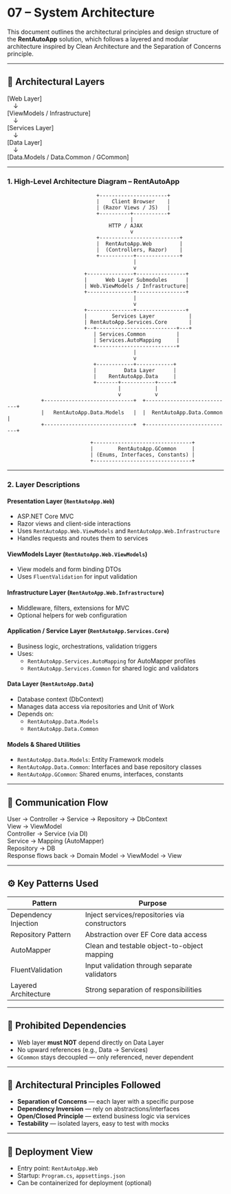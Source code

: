 # 07 – System Architecture

This document outlines the architectural principles and design structure of the **RentAutoApp** solution, which follows a layered and modular architecture inspired by Clean Architecture and the Separation of Concerns principle.

---

## 🧱 Architectural Layers

[Web Layer]  
 ↓  
[ViewModels / Infrastructure]  
 ↓  
[Services Layer]  
 ↓  
[Data Layer]  
 ↓  
[Data.Models / Data.Common / GCommon]

---

### 1. High-Level Architecture Diagram – RentAutoApp

```plaintext
                             +----------------------+
                             |    Client Browser    |
                             | (Razor Views / JS)   |
                             +----------+-----------+
                                        |
                                 HTTP / AJAX
                                        v
                             +--------------------------+
                             |  RentAutoApp.Web         |
                             |  (Controllers, Razor)    |
                             +-----------+--------------+
                                         |
                                         v
                         +---------------+----------------+
                         |      Web Layer Submodules      |
                         | Web.ViewModels / Infrastructure|
                         +---------------+----------------+
                                         |
                                         v
                         +---------------+----------------+
                         |        Services Layer           |
                         | RentAutoApp.Services.Core       |
                         +--+--------------------------+---+
                            | Services.Common          |
                            | Services.AutoMapping     |
                            +--------------------------+
                                         |
                                         v
                            +------------+------------+
                            |         Data Layer      |
                            |    RentAutoApp.Data     |
                            +-------+-----------+-----+
                                    |           |
                                    v           v
           +-----------------------------+  +----------------------------+
           |   RentAutoApp.Data.Models   |  |  RentAutoApp.Data.Common   |
           +-----------------------------+  +----------------------------+

                           +--------------------------------+
                           |        RentAutoApp.GCommon     |
                           | (Enums, Interfaces, Constants) |
                           +--------------------------------+
```

---

### 2. Layer Descriptions

#### Presentation Layer (`RentAutoApp.Web`)
- ASP.NET Core MVC
- Razor views and client-side interactions
- Uses `RentAutoApp.Web.ViewModels` and `RentAutoApp.Web.Infrastructure`
- Handles requests and routes them to services

#### ViewModels Layer (`RentAutoApp.Web.ViewModels`)
- View models and form binding DTOs
- Uses `FluentValidation` for input validation

#### Infrastructure Layer (`RentAutoApp.Web.Infrastructure`)
- Middleware, filters, extensions for MVC
- Optional helpers for web configuration

#### Application / Service Layer (`RentAutoApp.Services.Core`)
- Business logic, orchestrations, validation triggers
- Uses:
  - `RentAutoApp.Services.AutoMapping` for AutoMapper profiles
  - `RentAutoApp.Services.Common` for shared logic and validators

#### Data Layer (`RentAutoApp.Data`)
- Database context (DbContext)
- Manages data access via repositories and Unit of Work
- Depends on:
  - `RentAutoApp.Data.Models`
  - `RentAutoApp.Data.Common`

#### Models & Shared Utilities
- `RentAutoApp.Data.Models`: Entity Framework models
- `RentAutoApp.Data.Common`: Interfaces and base repository classes
- `RentAutoApp.GCommon`: Shared enums, interfaces, constants

---

## 🔄 Communication Flow

User → Controller → Service → Repository → DbContext  
View → ViewModel  
Controller → Service (via DI)  
Service → Mapping (AutoMapper)  
Repository → DB  
Response flows back → Domain Model → ViewModel → View

---

## ⚙️ Key Patterns Used

| Pattern                  | Purpose |
|--------------------------|---------|
| Dependency Injection     | Inject services/repositories via constructors |
| Repository Pattern       | Abstraction over EF Core data access          |
| AutoMapper               | Clean and testable object-to-object mapping   |
| FluentValidation         | Input validation through separate validators |
| Layered Architecture     | Strong separation of responsibilities         |

---

## 🚫 Prohibited Dependencies

- Web layer **must NOT** depend directly on Data Layer
- No upward references (e.g., Data → Services)
- `GCommon` stays decoupled — only referenced, never dependent

---

## 🧠 Architectural Principles Followed

- **Separation of Concerns** — each layer with a specific purpose
- **Dependency Inversion** — rely on abstractions/interfaces
- **Open/Closed Principle** — extend business logic via services
- **Testability** — isolated layers, easy to test with mocks

---

## 🧩 Deployment View

- Entry point: `RentAutoApp.Web`
- Startup: `Program.cs`, `appsettings.json`
- Can be containerized for deployment (optional)
